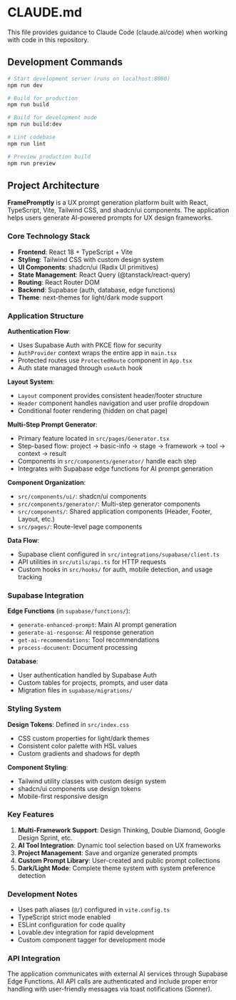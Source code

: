 # CLAUDE.md

This file provides guidance to Claude Code (claude.ai/code) when working with code in this repository.

## Development Commands

```bash
# Start development server (runs on localhost:8080)
npm run dev

# Build for production
npm run build

# Build for development mode
npm run build:dev

# Lint codebase
npm run lint

# Preview production build
npm run preview
```

## Project Architecture

**FramePromptly** is a UX prompt generation platform built with React, TypeScript, Vite, Tailwind CSS, and shadcn/ui components. The application helps users generate AI-powered prompts for UX design frameworks.

### Core Technology Stack
- **Frontend**: React 18 + TypeScript + Vite
- **Styling**: Tailwind CSS with custom design system
- **UI Components**: shadcn/ui (Radix UI primitives)
- **State Management**: React Query (@tanstack/react-query)
- **Routing**: React Router DOM
- **Backend**: Supabase (auth, database, edge functions)
- **Theme**: next-themes for light/dark mode support

### Application Structure

**Authentication Flow**:
- Uses Supabase Auth with PKCE flow for security
- `AuthProvider` context wraps the entire app in `main.tsx`
- Protected routes use `ProtectedRoute` component in `App.tsx`
- Auth state managed through `useAuth` hook

**Layout System**:
- `Layout` component provides consistent header/footer structure
- `Header` component handles navigation and user profile dropdown
- Conditional footer rendering (hidden on chat page)

**Multi-Step Prompt Generator**:
- Primary feature located in `src/pages/Generator.tsx`
- Step-based flow: project → basic-info → stage → framework → tool → context → result
- Components in `src/components/generator/` handle each step
- Integrates with Supabase edge functions for AI prompt generation

**Component Organization**:
- `src/components/ui/`: shadcn/ui components
- `src/components/generator/`: Multi-step generator components
- `src/components/`: Shared application components (Header, Footer, Layout, etc.)
- `src/pages/`: Route-level page components

**Data Flow**:
- Supabase client configured in `src/integrations/supabase/client.ts`
- API utilities in `src/utils/api.ts` for HTTP requests
- Custom hooks in `src/hooks/` for auth, mobile detection, and usage tracking

### Supabase Integration

**Edge Functions** (in `supabase/functions/`):
- `generate-enhanced-prompt`: Main AI prompt generation
- `generate-ai-response`: AI response generation
- `get-ai-recommendations`: Tool recommendations
- `process-document`: Document processing

**Database**: 
- User authentication handled by Supabase Auth
- Custom tables for projects, prompts, and user data
- Migration files in `supabase/migrations/`

### Styling System

**Design Tokens**: Defined in `src/index.css`
- CSS custom properties for light/dark themes
- Consistent color palette with HSL values
- Custom gradients and shadows for depth

**Component Styling**:
- Tailwind utility classes with custom design system
- shadcn/ui components use design tokens
- Mobile-first responsive design

### Key Features

1. **Multi-Framework Support**: Design Thinking, Double Diamond, Google Design Sprint, etc.
2. **AI Tool Integration**: Dynamic tool selection based on UX frameworks
3. **Project Management**: Save and organize generated prompts
4. **Custom Prompt Library**: User-created and public prompt collections
5. **Dark/Light Mode**: Complete theme system with system preference detection

### Development Notes

- Uses path aliases (`@/`) configured in `vite.config.ts`
- TypeScript strict mode enabled
- ESLint configuration for code quality
- Lovable.dev integration for rapid development
- Custom component tagger for development mode

### API Integration

The application communicates with external AI services through Supabase Edge Functions. All API calls are authenticated and include proper error handling with user-friendly messages via toast notifications (Sonner).